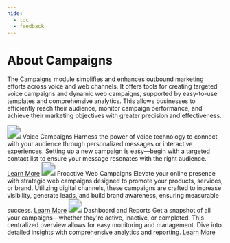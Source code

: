 ```yaml
---
hide:
  - toc
  - feedback
---
```

# About Campaigns

The Campaigns module simplifies and enhances outbound marketing efforts across voice and web channels. It offers tools for creating targeted voice campaigns and dynamic web campaigns, supported by easy-to-use templates and comprehensive analytics. This allows businesses to efficiently reach their audience, monitor campaign performance, and achieve their marketing objectives with greater precision and effectiveness.

<kr-grid type="g2">
    <kr-grid-item>
        <img src="../images/Campaigns.svg" style="zoom:200%;"></img>
        <kr-grid-title>Voice Campaigns</kr-grid-title>
        <kr-grid-desc>Harness the power of voice technology to connect with your audience through personalized messages or interactive experiences. Setting up a new campaign is easy—begin with a targeted contact list to ensure your message resonates with the right audience.</kr-grid-desc>
        <a href="">Learn More</a>
    </kr-grid-item>
    <kr-grid-item>
        <img src="../images/module-icon.svg" style="zoom:200%;"></img>
        <kr-grid-title>Proactive Web Campaigns</kr-grid-title>
        <kr-grid-desc>Elevate your online presence with strategic web campaigns designed to promote your products, services, or brand. Utilizing digital channels, these campaigns are crafted to increase visibility, generate leads, and build brand awareness, ensuring measurable success.</kr-grid-desc>
        <a href="">Learn More</a>
    </kr-grid-item>
    <kr-grid-item>
        <img src="../images/Analytics.svg" style="zoom:200%;"></img>
        <kr-grid-title>Dashboard and Reports</kr-grid-title>
        <kr-grid-desc>Get a snapshot of all your campaigns—whether they're active, inactive, or completed. This centralized overview allows for easy monitoring and management. Dive into detailed insights with comprehensive analytics and reporting. </kr-grid-desc>
        <a href="">Learn More</a>
    </kr-grid-item>           
</kr-grid>
